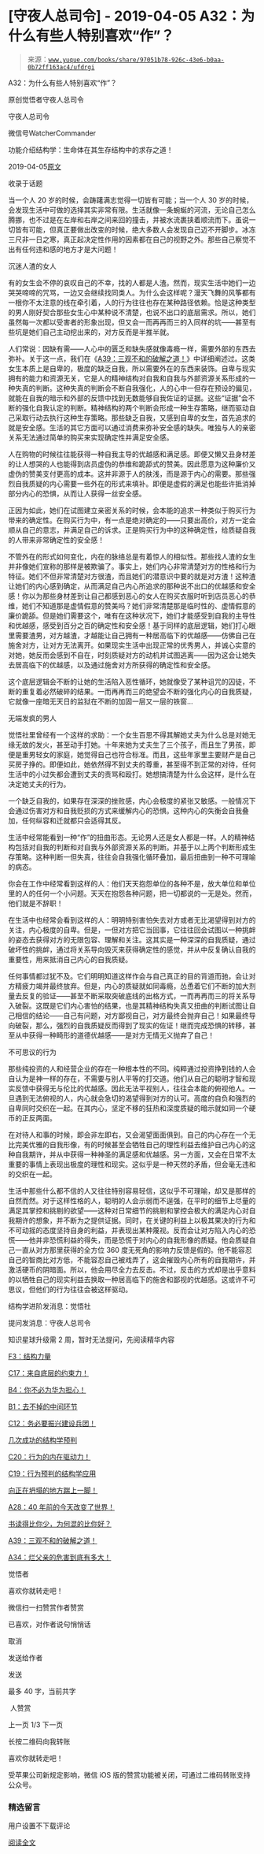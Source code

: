 # [守夜人总司令] - 2019-04-05 A32：为什么有些人特别喜欢“作”？

> 来源：[`www.yuque.com/books/share/97051b78-926c-43e6-b0aa-0b72ff163ac4/ufdrgi`](https://www.yuque.com/books/share/97051b78-926c-43e6-b0aa-0b72ff163ac4/ufdrgi)



A32：为什么有些人特别喜欢“作”？ 

原创觉悟者守夜人总司令 

守夜人总司令 

微信号WatcherCommander 

功能介绍结构学：生命体在其生存结构中的求存之道！ 

2019-04-05[原文](https://mp.weixin.qq.com/s?__biz=MzAxNDk1NjI2Mw==&mid=2247484403&idx=1&sn=a291e8322913517a91725b82912a804f&chksm=9b8a207bacfda96d339c5a416fe350e324cfb86c0f0d90c25418967230097892bb8be32eb5ff&scene=27#wechat_redirect&cpage=388) 

收录于话题 

当一个人 20 岁的时候，会踌躇满志觉得一切皆有可能；当一个人 30 岁的时候，会发现生活中可做的选择其实非常有限。生活就像一条蜿蜒的河流，无论自己怎么腾挪，也不过是在左岸和右岸之间来回的撞击，并被水流裹挟着顺流而下。虽说一切皆有可能，但真正要做出改变的时候，绝大多数人会发现自己迈不开脚步。冰冻三尺非一日之寒，真正起决定性作用的因素都在自己的视野之外。那些自己察觉不出有任何违和感的地方才是大问题！ 

沉迷人渣的女人 

有的女生会不停的哀叹自己的不幸，找的人都是人渣。然而，现实生活中她们一边哭哭啼啼的咒骂，一边又会继续找同类人。为什么会这样呢？漫天飞舞的风筝都有一根你不太注意的线在牵引着，人的行为往往也存在某种路径依赖。恰是这种类型的男人刚好契合那些女生心中某种说不清楚，也说不出口的底层需求。所以，她们虽然每一次都以受害者的形象出现，但又会一而再再而三的入同样的坑——甚至有些坑是她们自己主动挖出来的，对方反而是半推半就。 

人们常说：因缺有需——人心中的匮乏和缺失感就像毒瘾一样，需要外部的东西去弥补。关于这一点，我们在《[A39：三观不和的破解之道！](http://mp.weixin.qq.com/s?__biz=MzAxNDk1NjI2Mw==&mid=2247484395&idx=1&sn=3464fb8d0b12df7cf8fc91716a34f5ba&chksm=9b8a2063acfda9759f6b71d77a8302f892cb4db2ab1a47c82975663328d4e6759aa20d5233f2&scene=21#wechat_redirect)》中详细阐述过。这类女生本质上是自卑的，极度的缺乏自我，所以需要外在的东西来装饰。自卑与现实拥有的能力和资源无关，它是人的精神结构对自我和自我与外部资源关系形成的一种失真的判断。这种失真的判断会不断自我强化，人的心中一但存在预设的偏见，就能在自我的暗示和外部的反馈中找到无数能够自我佐证的证据。这些“证据”会不断的强化自我认定的判断。精神结构的两个判断会形成一种生存策略，继而驱动自己采取行动去执行这种生存策略。那些缺乏自我，又感到自卑的女生，首先追求的就是安全感。生活的其它方面可以通过消费来弥补安全感的缺失。唯独与人的亲密关系无法通过简单的购买来实现确定性并满足安全感。 

人在购物的时候往往能获得一种自我主导的优越感和满足感。即便又懒又丑身材差的让人想哭的人也能得到店员虚伪的恭维和跪舔式的赞美。因此愿意为这种廉价又虚伪的赞美支付更高的成本。这并非源于人的肤浅，而是源于内心的需要。那些强烈自我质疑的内心需要一些外在的形式来填补。即便是虚假的满足也能些许抵消掉部分内心的恐惧，从而让人获得一丝安全感。 

正因为如此，她们在试图建立亲密关系的时候，会本能的追求一种类似于购买行为带来的确定性。在购买行为中，有一点是绝对确定的——只要出高价，对方一定会顺从自己的意志，并满足自己的诉求。正是购买行为中的这种确定性，给质疑自我的人带来非常确定性的安全感！ 

不管外在的形式如何变化，内在的脉络总是有着惊人的相似性。那些找人渣的女生并非像她们宣称的那样是被欺骗了。事实上，她们内心非常清楚对方的性格和行为特征。她们不但非常清楚对方很渣，而且她们的潜意识中要的就是对方渣！这种渣让她们的内心感到确定，从而满足自己内心所追求的那种说不出口的优越感和安全感！你以为那些身材差到让自己都感到恶心的女人在购买衣服时听到店员恶心的恭维，她们不知道那是虚情假意的赞美吗？她们非常清楚那是临时性的、虚情假意的廉价跪舔。但是她们需要这个，唯有在这种状况下，她们才能感受到自我的主导性和优越感，感受到百分之百的确定性和安全感！基于同样的底层逻辑，她们打心眼里需要渣男，对方越渣，才越能让自己拥有一种居高临下的优越感——仿佛自己在施舍对方，让对方无法离开。如果现实生活中出现正常的优秀男人，并诚心实意的对她，她反而会感到不自在，时刻质疑对方的动机并试图逃离——因为这会让她失去居高临下的优越感，以及通过施舍对方所获得的确定性和安全感。 

这个底层逻辑会不断的让她的生活陷入恶性循环，她就像受了某种诅咒的囚徒，不断的重复着必然破碎的结果。一而再再而三的绝望会不断的强化内心的自我质疑，它就像一座暗无天日的监狱在不断的加固一层又一层的铁窗… 

无端发疯的男人 

觉悟社里曾经有一个这样的求助：一个女生百思不得其解她丈夫为什么总是对她无缘无故的发火，甚至动手打她。十年来她为丈夫生了三个孩子，而且生了男孩，即便是重男轻女的家庭，她觉得自己也符合标准。而且，这些年家里主要财产是自己买房子挣的。即便如此，她依然得不到丈夫的尊重，甚至得不到正常的对待，任何生活中的小过失都会遭到丈夫的责骂和殴打。她想搞清楚为什么会这样，是什么在决定她丈夫的行为。 

一个缺乏自我的，如果存在深深的挫败感，内心会极度的紧张又敏感。一般情况下会通过伤害对方和自我贬损的方式来缓解内心的恐惧。这种内心的失衡会自我叠加，任何纵容和迁就都只会适得其反。 

生活中经常能看到一种“作”的扭曲形态。无论男人还是女人都是一样。人的精神结构包括对自我的判断和对自我与外部资源关系的判断。并基于以上两个判断形成生存策略。这种判断一但失真，往往会自我强化循环叠加，最后扭曲到一种不可理喻的病态。 

你会在工作中经常看到这样的人：他们天天抱怨单位的各种不是，放大单位和单位里的人的任何一个小问题。天天在抱怨各种问题，把一切都说的一无是处。然而，他们就是不辞职！ 

在生活中也经常会看到这样的人：明明特别害怕失去对方或者无比渴望得到对方的关注，内心极度的自卑。但是，一但对方把它当回事，它往往回会试图以一种挑衅的姿态去获得对方的无限包容、理解和关注。这其实是一种深深的自我质疑，通过破坏性的挑衅，通过将关系导向毁灭来获得确定性的感觉，并从中反复确认自我的重要性，用来抵消自己内心的自我质疑。 

任何事情都过犹不及。它们明明知道这样作会与自己真正的目的背道而驰，会让对方精疲力竭并最终放弃。但是，内心的质疑就如同毒瘾，怂恿着它们不断的加大剂量去反复的验证——甚至不断采取突破底线的出格方式，一而再再而三的将关系导入破裂。这既是它们内心害怕的结果，也是其精神结构失真又扭曲的判断试图让自己相信的结论——自己有问题，对方鄙视自己，对方最终会抛弃自己！如果最终导向破裂，那么，强烈的自我质疑反而得到了现实的佐证！继而完成恐惧的转移，甚至从中获得一种畸形的道德优越感——是对方无情无义抛弃了自己！ 

不可思议的行为 

那些纯投资的人和经营企业的存在一种根本性的不同。纯粹通过投资挣到钱的人会自认为是神一样的存在，不需要与别人平等的打交道。他们从自己的聪明才智和现实反馈中获得无与伦比的优越感。因此无法平视别人，往往会本能的俯视他人。一旦遇到无法俯视的人，内心就会急切的渴望得到对方的认可。高度的自负和强烈的自卑同时交织在一起。在其内心，坚定不移的狂热和深度质疑的暗示就如同一个硬币的正反两面。 

在对待人和事的时候，即会非左即右，又会渴望面面俱到。自己的内心存在一个无比完美优雅的自我形像，有的时候甚至会牺牲自己的理性利益去维护自己内心的这种自我期许，并从中获得一种神圣的满足感和优越感。另一方面，又会在日常不太重要的事情上表现出极度的理性和现实。这似乎是一种天然的矛盾，但会毫无违和的交织在一起。 

生活中那些什么都不信的人又往往特别容易轻信，这似乎不可理喻，却又是那样的自然而然。对于这样性格的人，聪明的人会示弱而不逞强，在平时的细节上尽量的满足其掌控和挑剔的欲望——这种对日常细节的挑剔和掌控会极大的满足内心对自我期许的想象，并不断为之提供证据。同时，在关键的利益上以极其果决的行为和不可动摇的态度坚持自身的利益，并表现出某种蔑视。反而会让对方陷入内心的恐慌——他并非恐慌利益的得失，而是恐慌于对内心的自我形像的质疑。他会质疑自己一直从对方那里获得的全方位 360 度无死角的影响力反馈是假的。他不能容忍自己的智商比对方低，不能容忍自己被戏弄了，这会摧毁内心所有的自我期许，并激活硬币的阴暗面。所以，他会用尽全力去反击。不过，反击的方式却是出乎意料的以牺牲自己的现实利益去换取一种居高临下的施舍和鄙视的优越感。这或许不可思议，但他们的行为往往会被这样驱动。 

结构学进阶发消息：觉悟社 

提问发消息：守夜人总司令  



知识星球升级需 2 周，暂时无法提问，先阅读精华内容 

[F3：结构力量](http://mp.weixin.qq.com/s?__biz=MzAxNDk1NjI2Mw==&mid=2247484256&idx=1&sn=f10d9c530bfd6ea08b25d4bec657c13a&chksm=9b8a20e8acfda9fee057f2df26790f905c898132cac91d833d14e636edb00c20514d63189a88&scene=21#wechat_redirect) 

[C17：来自底层的约束力！](http://mp.weixin.qq.com/s?__biz=MzAxNDk1NjI2Mw==&mid=2247484360&idx=1&sn=a833473eb3a45e0c0aecf4acfcfd87f3&chksm=9b8a2040acfda9566605a3e4ec4640b1fc591a3b848f869a7ce6ebaf7cd06bc75cd184004041&scene=21#wechat_redirect) 

[B4：你不必为华为担心！](http://mp.weixin.qq.com/s?__biz=MzIzMDYwOTM0Mg==&mid=2247483951&idx=1&sn=7850925e07db502ec2116efe0211318f&chksm=e8b19afedfc613e816bdef573343dbe2127c92d828c071510a8a8b9cb98384cdc7a6dbf8fbdd&scene=21#wechat_redirect) 

[B1：去不掉的中间环节](http://mp.weixin.qq.com/s?__biz=MzAxNDk1NjI2Mw==&mid=2247484061&idx=1&sn=1209c5618c7a801825c4d601715c442d&chksm=9b8a2115acfda803a021253d6a306e6c95fffb1fdfae4daedf94c8f602c7d2c9e52452759093&scene=21#wechat_redirect) 

[C12：务必要振兴建设兵团！](http://mp.weixin.qq.com/s?__biz=MzAxNDk1NjI2Mw==&mid=2247484193&idx=1&sn=88c86597191d0c97a411f9ea6f7b7c5d&chksm=9b8a20a9acfda9bfae819e8e42531fe6d523dd244ef0fc0c0787ab812540108c181f7ec2ffa9&scene=21#wechat_redirect) 

[几次成功的结构学预判](http://mp.weixin.qq.com/s?__biz=MzAxNDk1NjI2Mw==&mid=2247484266&idx=1&sn=02ab915e029cbe24d91712f741b3f37c&chksm=9b8a20e2acfda9f4498a5c76204c101ab26e7311f2fb7d3043de108d4ff6e18d72a1c889a569&scene=21#wechat_redirect) 

[C20：行为的内在驱动力！](https://mp.weixin.qq.com/s?__biz=MzIzMDYwOTM0Mg==&mid=2247484003&idx=1&sn=a62ddbccc64f9f19890c0dff9605b6f7&scene=21#wechat_redirect) 

[C19：行为预判的结构学应用](http://mp.weixin.qq.com/s?__biz=MzAxNDk1NjI2Mw==&mid=2247484380&idx=1&sn=652c8fbc6ebeb96398fc1fcce0d32a61&chksm=9b8a2054acfda942e2a3086c0b2b25c9df7d11e7cfa92c2a199fa87f03ccac8b9c1a8c6f0695&scene=21#wechat_redirect) 

[向正在坍塌的地方踹上一脚！](http://mp.weixin.qq.com/s?__biz=MzAxNDk1NjI2Mw==&mid=2247483789&idx=1&sn=5e44b7b524c3dc4bb7705f49ed0a44a3&chksm=9b8a2205acfdab139e4b1d44ef6702b09c9fbf79505340205d13fbdaa33207a997f54bee0e97&scene=21#wechat_redirect) 

[A28：40 年前的今天改变了世界！](http://mp.weixin.qq.com/s?__biz=MzAxNDk1NjI2Mw==&mid=2247484305&idx=1&sn=34b19d12210bf9f765c6eb615b787ac6&chksm=9b8a2019acfda90fff45ea8c17ccb37c75e04c7420ad9b303a0fb0069110cee644e6f592d95f&scene=21#wechat_redirect) 

[书读得比你少，为何混的比你好？](http://mp.weixin.qq.com/s?__biz=MzAxNDk1NjI2Mw==&mid=2247484296&idx=1&sn=b0e0f11f50023aa8a20e8eeb51d39e10&chksm=9b8a2000acfda916885455b30687e2f18099abba31c78b2fabb95ca1b89ddc40f2415317d368&scene=21#wechat_redirect) 

[A39：三观不和的破解之道！](http://mp.weixin.qq.com/s?__biz=MzAxNDk1NjI2Mw==&mid=2247484395&idx=1&sn=3464fb8d0b12df7cf8fc91716a34f5ba&chksm=9b8a2063acfda9759f6b71d77a8302f892cb4db2ab1a47c82975663328d4e6759aa20d5233f2&scene=21#wechat_redirect) 

[A34：烂父亲的危害到底有多大！](http://mp.weixin.qq.com/s?__biz=MzAxNDk1NjI2Mw==&mid=2247484348&idx=1&sn=944a6aac1e8035011b56508ea74fb48e&chksm=9b8a2034acfda922b803681a568bf7b75ce8342cf507080d2e636098b7ee9dfc1391836f7341&scene=21#wechat_redirect) 

觉悟者 

喜欢你就转走吧！ 

微信扫一扫赞赏作者赞赏 

已喜欢，对作者说句悄悄话 

取消 

发送给作者 

发送 

最多 40 字，当前共字 

 人赞赏 

上一页 1/3 下一页 

长按二维码向我转账 

喜欢你就转走吧！ 

受苹果公司新规定影响，微信 iOS 版的赞赏功能被关闭，可通过二维码转账支持公众号。 

### 精选留言 

用户设置不下载评论 

[阅读全文](https://t.zsxq.com/NVFyzju)